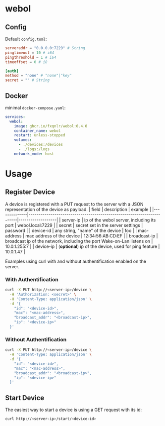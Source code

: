 # webol
## Config
Default `config.toml`:
```toml
serveraddr = "0.0.0.0:7229" # String
pingtimeout = 10 # i64
pingthreshold = 1 # i64
timeoffset = 0 # i8

[auth]
method = "none" # "none"|"key"
secret = "" # String
```
## Docker
minimal `docker-compose.yaml`:
```yaml
services:
  webol:
    image: ghcr.io/fxqnlr/webol:0.4.0
    container_name: webol
    restart: unless-stopped
    volumes:
      - ./devices:/devices
      - ./logs:/logs
    network_mode: host
```
# Usage
## Register Device
A device is registered with a PUT request to the server with a JSON representation of the device as payload.
| field        | description                                                            | example           |
|--------------|------------------------------------------------------------------------|-------------------|
| server-ip    | ip of the webol server, including its port                             | webol.local:7229  |
| secret       | secret set in the server settings                                      | password          |
| device-id    | any string, "name" of the device                                       | foo               |
| mac-address  | mac address of the device                                              | 12:34:56:AB:CD:EF |
| broadcast-ip | broadcast ip of the network, including the port Wake-on-Lan listens on | 10.0.1.255:7      |
| device-ip    | (**optional**) ip of the device, used for ping feature                 | 10.0.1.47         |

Examples using curl with and without authentification enabled on the server.
### With Authentification
```sh
curl -X PUT http://<server-ip>/device \
  -H 'Authorization: <secret>' \
  -H 'Content-Type: application/json' \
  -d '{
	"id": "<device-id>",
	"mac": "<mac-address>",
	"broadcast_addr": "<broadcast-ip>",
	"ip": "<device-ip>"
  }'
```
### Without Authentification
```sh
curl -X PUT http://<server-ip>/device \
  -H 'Content-Type: application/json' \
  -d '{
	"id": "<device-id>",
	"mac": "<mac-address>",
	"broadcast_addr": "<broadcast-ip>",
	"ip": "<device-ip>"
  }'
```
## Start Device
The easiest way to start a device is using a GET request with its id:
```sh
curl http://<server-ip>/start/<device-id>
```